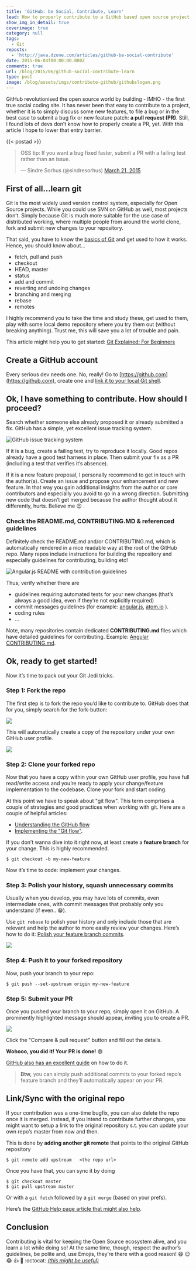 ```yaml
---
title: 'GitHub: be Social, Contribute, Learn'
lead: How to properly contribute to a GitHub based open source project
show_img_in_detail: true
coverimage: true
category: null
tags:
  - Git
reposts:
  - 'http://java.dzone.com/articles/github-be-social-contribute'
date: 2015-06-04T00:00:00.000Z
comments: true
url: /blog/2015/06/github-social-contribute-learn
type: post
image: /blog/assets/imgs/contribute-github/githubslogan.png
---
```


<div class="article-intro">
    GitHub revolutionised the open source world by building - IMHO - the first true social coding site. It has never been that easy to contribute to a project, whether it is to simply discuss some new features, to file a bug or in the best case to submit a bug fix or new feature patch: <strong>a pull request (PR)</strong>. Still, I found lots of devs don’t know how to properly create a PR, yet. With this article I hope to lower that entry barrier.
</div>

{{< postad >}}

<blockquote class="twitter-tweet" lang="en"><p lang="en" dir="ltr">OSS tip: If you want a bug fixed faster, submit a PR with a failing test rather than an issue.</p>&mdash; Sindre Sorhus (@sindresorhus) <a href="https://twitter.com/sindresorhus/status/579306280495357953">March 21, 2015</a></blockquote>
<script async src="//platform.twitter.com/widgets.js" charset="utf-8"> </script>

## First of all…learn git

Git is the most widely used version control system, especially for Open Source projects. While you could use SVN on GitHub as well, most projects don’t. Simply because Git is much more suitable for the use case of distributed working, where multiple people from around the world clone, fork and submit new changes to your repository.

That said, you have to know the [basics of Git](/blog/2013/04/git-explained/) and get used to how it works. Hence, you should know about…

- fetch, pull and push
- checkout
- HEAD, master
- status
- add and commit
- reverting and undoing changes
- branching and merging
- rebase
- remotes

I highly recommend you to take the time and study these, get used to them, play with some local demo repository where you try them out (without breaking anything). Trust me, this will save you a lot of trouble and pain. 

This article might help you to get started: [Git Explained: For Beginners](/blog/2013/04/git-explained)

## Create a GitHub account

Every serious dev needs one. No, really! Go to [https://github.com](https://github.com), create one and [link it to your local Git shell](https://help.github.com/articles/generating-ssh-keys/).

## Ok, I have something to contribute. How should I proceed?

Search whether someone else already proposed it or already submitted a fix. GitHub has a simple, yet excellent issue tracking system.

![GitHub issue tracking system](/blog/assets/imgs/contribute-github/github_issues.png)

If it is a bug, create a failing test, try to reproduce it locally. Good repos already have a good test harness in place. Then submit your fix as a PR (including a test that verifies it’s absence).

If it is a new feature proposal, I personally recommend to get in touch with the author(s). Create an issue and propose your enhancement and new feature. In that way you gain additional insights from the author or core contributors and especially you avoid to go in a wrong direction. Submitting new code that doesn’t get merged because the author thought about it differently, hurts. Believe me :wink: .

### Check the README.md, CONTRIBUTING.MD & referenced guidelines

Definitely check the README.md and/or CONTRIBUTING.md, which is automatically rendered in a nice readable way at the root of the GitHub repo. Many repos include instructions for building the repository and especially guidelines for contributing, building etc!

![Angular.js README with contribution guidelines](/blog/assets/imgs/contribute-github/contribution_guidelines.png)

Thus, verify whether there are

- guidelines requiring automated tests for your new changes (that’s always a good idea, even if they’re not explicitly required)
- commit messages guidelines (for example: [angular.js](https://github.com/angular/angular.js/blob/master/CONTRIBUTING.md#commit), [atom.io](https://atom.io/docs/v0.186.0/contributing#git-commit-messages) ).
- coding rules
- ...

Note, many repositories contain dedicated **CONTRIBUTING.md** files which have detailed guidelines for contributing. Example: [Angular CONTRIBUTING.md](https://github.com/angular/angular/blob/master/CONTRIBUTING.md).

## Ok, ready to get started!

Now it’s time to pack out your Git Jedi tricks.

### Step 1: Fork the repo

The first step is to fork the repo you’d like to contribute to. GitHub does that for you, simply search for the fork-button:

![](/blog/assets/imgs/contribute-github/forkbutton.png)

This will automatically create a copy of the repository under your own GitHub user profile.

![](/blog/assets/imgs/contribute-github/forkedrepo.png)

### Step 2: Clone your forked repo

Now that you have a copy within your own GitHub user profile, you have full read/write access and you’re ready to apply your change/feature implementation to the codebase. Clone your fork and start coding.

At this point we have to speak about "git flow". This term comprises a couple of strategies and good practices when working with git. Here are a couple of helpful articles:

- [Understanding the GitHub flow](https://guides.github.com/introduction/flow/)
- [Implementing the "Git flow"](/blog/2014/09/implementing-the-git-flow/).

If you don’t wanna dive into it right now, at least create a **feature branch** for your change. This is highly recommended.

```
$ git checkout -b my-new-feature
```

Now it’s time to code: implement your changes.

### Step 3: Polish your history, squash unnecessary commits

Usually when you develop, you may have lots of commits, even intermediate ones, with commit messages that probably only you understand (if even.. :grin:).

Use `git rebase` to polish your history and only include those that are relevant and help the author to more easily review your changes. Here’s how to do it: [Polish your feature branch commits](/blog/2013/04/git-explained/#Polishingyourfeaturebranchcommits).

![](/blog/assets/imgs/git-clean-history.gif)

### Step 4: Push it to your forked repository

Now, push your branch to your repo:

```
$ git push --set-upstream origin my-new-feature
```

### Step 5: Submit your PR

Once you pushed your branch to your repo, simply open it on GitHub. A prominently highlighted message should appear, inviting you to create a PR.

![](/blog/assets/imgs/contribute-github/github-pr-message.png)

Click the "Compare & pull request" button and fill out the details. 

**Wohooo, you did it! Your PR is done!** :smile:

[GitHub also has an excellent guide](https://help.github.com/articles/using-pull-requests/) on how to do it.

> **Btw,** you can simply push additional commits to your forked repo’s feature branch and they’ll automatically appear on your PR.

## Link/Sync with the original repo

If your contribution was a one-time bugfix, you can also delete the repo once it is merged. Instead, if you intend to contribute further changes, you might want to setup a link to the original repository s.t. you can update your own repo’s master from now and then.

This is done by **adding another git remote** that points to the original GitHub repository

```
$ git remote add upstream 	<the repo url>
```

Once you have that, you can sync it by doing

```
$ git checkout master
$ git pull upstream master
```

Or with a `git fetch` followed by a `git merge` (based on your prefs).

Here’s the [GitHub Help page article that might also help](https://help.github.com/articles/fork-a-repo/#keep-your-fork-synced).

## Conclusion

Contributing is vital for keeping the Open Source ecosystem alive, and you learn a lot while doing so! At the same time, though, respect the author’s guidelines, be polite and, use Emojis, they’re there with a good reason! :smile: :wink: :joy: :+1: :clap: :octocat: [_(this might be useful)_](http://www.emoji-cheat-sheet.com/)
